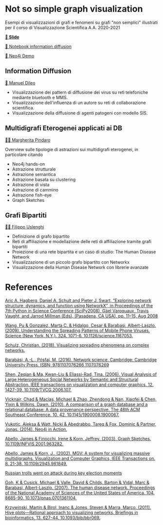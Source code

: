 # Not so simple graph visualization
Esempi di visualizzazioni di grafi e fenomeni su grafi "non semplici" illustrati per il corso di Visualizzazione Scientifica A.A. 2020-2021

[**📑 Slide**](https://docs.google.com/presentation/d/1LoFBfGotgEi15FwPNSiNnJn0CqWntHbAfULLCDoFOmY/edit?usp=sharing&resourcekey=0-L3nRB8s9bcz5uZik5umXyA)

[📌 Notebook information diffusion](https://github.com/manuel-dileo/not-so-simple-graph-visualization/blob/master/information-diffusion/basic_network_diffusion.ipynb)

[📌 Neo4j Demo](https://docs.google.com/presentation/d/1zfoEHxodFrcfEcADNPZ96b-2ICBqN0XkgcV-KQRhqBk/edit?usp=sharing)

## Information Diffusion
[🧔 Manuel Dileo](https://github.com/manuel-dileo)
- Visualizzazione dei pattern di diffusione dei virus su reti telefoniche mediante bluetooth e MMS.
- Visualizzazione dell'influenza di un autore su reti di collaborazione scientifica.
- Visualizzazione della diffusione di agenti patogeni con modello SIS.

## Multidigrafi Eterogenei applicati ai DB
[💁🏻 Margherita Pindaro](https://github.com/mpindaro)

Overview sulle tipologie di astrazioni  sui multidigrafi eterogenei, in particolare citando
- Neo4j hands-on
- Astrazione strutturale
- Astrazione semantica
- Astrazione basata su clustering
- Astrazione di vista
- Astrazione di cammino
- Astrazione fish-eye
- Graph Sketches

## Grafi Bipartiti
[🧗🏻 Filippo Uslenghi](https://github.com/FilippoUslenghi)

- Definizione di grafo bipartito
- Reti di affiliazione e modellazione delle reti di affiliazione tramite grafi bipartiti
- Proiezione di una rete bipartita e un caso di studio: The Human Disease Network
- Visualizzazione di un piccolo grafo bipartito con Networkx
- Visualizzazione della Human Disease Network con librerie avanzate


# References
[Aric A. Hagberg, Daniel A. Schult and Pieter J. Swart, “Exploring network structure, dynamics, and function using NetworkX”, in Proceedings of the 7th Python in Science Conference (SciPy2008), Gäel Varoquaux, Travis Vaught, and Jarrod Millman (Eds), (Pasadena, CA USA), pp. 11–15, Aug 2008](https://networkx.org/documentation/latest/index.html)


[Wang, Pu & Gonzalez, Marta C. & Hidalgo, Cesar & Barabasi, Albert-Laszlo. (2009). Understanding the Spreading Patterns of Mobile Phone Viruses. Science (New York, N.Y.). 324. 1071-6. 10.1126/science.1167053.](https://arxiv.org/abs/0906.4567)


[Schulz, Christian. (2018). Visualizing spreading phenomena on complex networks.](https://arxiv.org/abs/1807.01390) 


[Barabási, A.-L., Pósfai, M. (2016). Network science. Cambridge: Cambridge University Press. ISBN: 9781107076266 1107076269](http://networksciencebook.com/chapter/10)

[Shen, Zeqian & Ma, Kwan-Liu & Eliassi-Rad, Tina. (2006). Visual Analysis of Large Heterogeneous Social Networks by Semantic and Structural Abstraction. IEEE transactions on visualization and computer graphics. 12. 1427-39. 10.1109/TVCG.2006.107.](https://www.stat.berkeley.edu/~aldous/157/Papers/ontovis_tvcg.pdf) 

[Vicknair, Chad & Macias, Michael & Zhao, Zhendong & Nan, Xiaofei & Chen, Yixin & Wilkins, Dawn. (2010). A comparison of a graph database and a relational database: A data provenance perspective. The 48th ACM Southeast Conference. 10. 42. 10.1145/1900008.1900067.](https://citeseerx.ist.psu.edu/viewdoc/download?doi=10.1.1.714.7009&rep=rep1&type=pdf)

[Vukotic, Aleksa & Watt, Nicki & Abedrabbo, Tareq & Fox, Dominic & Partner, Jonas. (2014). Neo4j in Action.](http://kingcall.oss-cn-hangzhou.aliyuncs.com/blog/pdf/Neo4j%20in%20Action5721603958989147.pdf) 

[Abello, James & Finocchi, Irene & Korn, Jeffrey. (2003). Graph Sketches. 10.1109/INFVIS.2001.963282.](https://www.researchgate.net/profile/Irene-Finocchi/publication/2948821_Graph_Sketches/links/0912f50b7b1aa8dae3000000/Graph-Sketches.pdf) 

[Abello, James & Korn, J.. (2002). MGV: A system for visualizing massive multidigraphs. Visualization and Computer Graphics, IEEE Transactions on. 8. 21-38. 10.1109/2945.981849.](https://www.researchgate.net/profile/James-Abello-2/publication/3410947_MGV_A_system_for_visualizing_massive_multidigraphs/links/0deec529f627a79bcc000000/MGV-A-system-for-visualizing-massive-multidigraphs.pdf)

[Russian trolls went on attack during key election moments](https://www.nbcnews.com/tech/social-media/russian-trolls-went-attack-during-key-election-moments-n827176)

[Goh, K & Cusick, Michael & Valle, David & Childs, Barton & Vidal, Marc & Barabasi, Albert-Laszlo. (2007). The human disease network. Proceedings of the National Academy of Sciences of the United States of America. 104. 8685-90. 10.1073/pnas.0701361104. ](https://www.researchgate.net/publication/6328939_The_human_disease_network)

[Krzywinski, Martin & Birol, Inanc & Jones, Steven & Marra, Marco. (2011). Hive plots—Rational approach to visualizing networks. Briefings in bioinformatics. 13. 627-44. 10.1093/bib/bbr069.](https://www.researchgate.net/publication/51865841_Hive_plots-Rational_approach_to_visualizing_networks)




